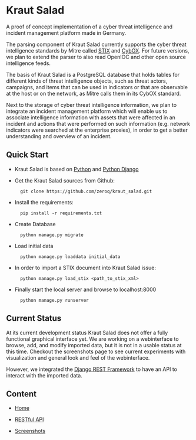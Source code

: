 # Kraut Salad

A proof of concept implementation of a cyber threat 
intelligence and incident management platform
made in Germany.

The parsing component of Kraut Salad currently supports 
the cyber threat intelligence standards by Mitre called 
[STIX](https://stix.mitre.org) and [CybOX](https://cybox.mitre.org).
For future versions, we plan to extend the parser to 
also read OpenIOC and other open source intelligence feeds.

The basis of Kraut Salad is a PostgreSQL database that 
holds tables for different kinds of threat intelligence
objects, such as threat actors, campaigns, and items that
can be used in indicators or that are observable at the
host or on the network, as Mitre calls them in its CybOX 
standard.

Next to the storage of cyber threat intelligence information,
we plan to integrate an incident management platform which will
enable us to associate intelligence information with assets
that were affected in an incident and actions that were performed
on such information (e.g. network indicators were searched at
the enterprise proxies), in order to get a better
understanding and overview of an incident.

## Quick Start

* Kraut Salad is based on [Python](http://www.python.org) and [Python Django](https://www.djangoproject.com)

* Get the Kraut Salad sources from Github:

        git clone https://github.com/zeroq/kraut_salad.git

* Install the requirements:

        pip install -r requirements.txt

* Create Database

        python manage.py migrate

* Load initial data

        python manage.py loaddata initial_data

* In order to import a STIX document into Kraut Salad issue:

        python manage.py load_stix <path_to_stix_xml>

* Finally start the local server and browse to localhost:8000

        python manage.py runserver

## Current Status

At its current development status Kraut Salad does not offer a
fully functional graphical interface yet. We are working on a webinterface to
browse, add, and modify imported data, but it is not in a usable
status at this time. Checkout the screenshots page to see current
experiments with visualization and general look and feel of the
webinterface.

However, we integrated the [Django REST
Framework](http://www.django-rest-framework.org) to have an
API to interact with the imported data.

## Content

* [Home](index.md)

* [RESTful API](api.md)

* [Screenshots](screenshots.md)

